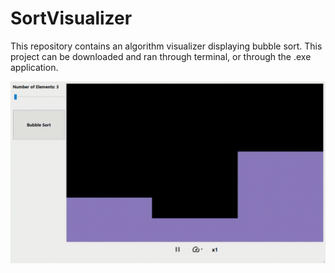 # SortVisualizer
This repository contains an algorithm visualizer displaying bubble sort. This project can be downloaded and ran through terminal, or through the .exe application.

![Visualizer](https://github.com/msroque/SortVisualizer/blob/main/visuals/BubbleSort.gif)
